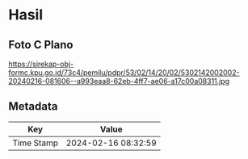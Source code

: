 # Hasil

## Foto C Plano

https://sirekap-obj-formc.kpu.go.id/73c4/pemilu/pdpr/53/02/14/20/02/5302142002002-20240216-081606--a993eaa8-62eb-4ff7-ae06-a17c00a08311.jpg


## Metadata

| Key        | Value               |
| ---------- | ------------------- |
| Time Stamp | 2024-02-16 08:32:59 |



